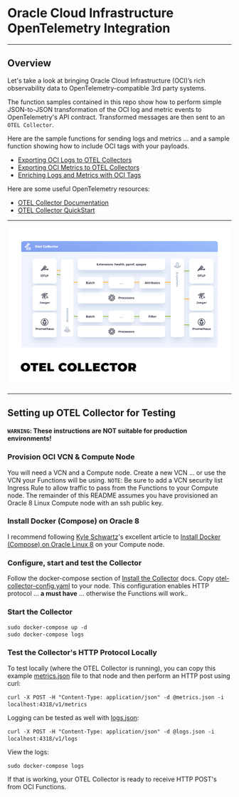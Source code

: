 # Oracle Cloud Infrastructure OpenTelemetry Integration

---

## Overview

Let's take a look at bringing Oracle Cloud Infrastructure (OCI)’s rich observability data to OpenTelemetry-compatible
3rd party systems.  

The function samples contained in this repo show how to perform simple JSON-to-JSON transformation of the OCI log and 
metric events to OpenTelemetry's API contract.  Transformed messages are then sent to an `OTEL Collector`. 

Here are the sample functions for sending logs and metrics ... and a sample function showing
how to include OCI tags with your payloads.

* [Exporting OCI Logs to OTEL Collectors](oci-log-otel/README.md)
* [Exporting OCI Metrics to OTEL Collectors](oci-metrics-otel/README.md)
* [Enriching Logs and Metrics with OCI Tags](oci-tag-enrich/README.md)

Here are some useful OpenTelemetry resources:

* [OTEL Collector Documentation](https://opentelemetry.io/docs/collector/)
* [OTEL Collector QuickStart](https://opentelemetry.io/docs/collector/quick-start/)

---

![OTEL Collector](images/otel-collector.png)

---

## Setting up OTEL Collector for Testing

#### `WARNING`: These instructions are **NOT suitable for production environments!**

### Provision OCI VCN & Compute Node

You will need a VCN and a Compute node.  Create a new VCN ... or use the VCN your Functions will be using. `NOTE`: Be 
sure to add a VCN security list Ingress Rule to allow traffic to pass from the 
Functions to your Compute node. The remainder of this README assumes you have provisioned an 
Oracle 8 Linux Compute node with an ssh public key.

### Install Docker (Compose) on Oracle 8

I recommend following [Kyle Schwartz](https://dev.to/kylejschwartz)'s excellent article 
to [Install Docker (Compose) on Oracle Linux 8](https://dev.to/kylejschwartz/install-docker-compose-on-oracle-linux-8-1kb0) 
on your Compute node.

### Configure, start and test the Collector

Follow the docker-compose section of [Install the Collector](https://opentelemetry.io/docs/collector/installation/) docs.
Copy [otel-collector-config.yaml](./otel-collector-config.yaml) to your node.  This configuration enables 
HTTP protocol ... **a must have** ... otherwise the Functions will work..


### Start the Collector

    sudo docker-compose up -d
    sudo docker-compose logs

### Test the Collector's HTTP Protocol Locally

To test locally (where the OTEL Collector is running), you can copy this 
example [metrics.json](https://github.com/open-telemetry/opentelemetry-proto/blob/main/examples/metrics.json) file to 
that node and then perform an HTTP post using curl:
 
    curl -X POST -H "Content-Type: application/json" -d @metrics.json -i localhost:4318/v1/metrics
 
Logging can be tested as well with [logs.json](https://github.com/open-telemetry/opentelemetry-proto/blob/main/examples/logs.json):
 
    curl -X POST -H "Content-Type: application/json" -d @logs.json -i localhost:4318/v1/logs

View the logs:

    sudo docker-compose logs

If that is working, your OTEL Collector is ready to receive HTTP POST's from OCI Functions.

